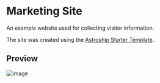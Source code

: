 # Marketing Site

An example website used for collecting visitor information.

The site was created using the [Astroship Starter Template](https://web3templates.com/templates/astroship-starter-website-template-for-astro).


## Preview

![image](https://user-images.githubusercontent.com/1884712/200831799-10ef2456-a02e-4068-b580-4b5326f0b33b.png)
